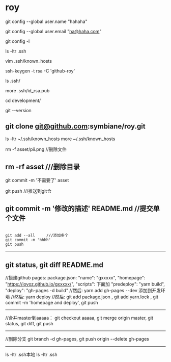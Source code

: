 # roy
git config --global user.name "hahaha"

git config --global user.email "ha@haha.com"

git config -l

ls -ltr .ssh

vim .ssh/known_hosts 

ssh-keygen -t rsa -C 'github-roy'

ls .ssh/

more .ssh/id_rsa.pub 

cd development/

git --version

git clone git@github.com:symbiane/roy.git
------------------------------

ls -ltr ~/.ssh/known_hosts
more ~/.ssh/known_hosts

rm -f asset/pii.png //删除文件

rm -rf asset    ///删除目录
------------------------------

git commit -m '不需要了' asset 

git push    ///推送到git仓

git commit -m '修改的描述' README.md     //提交单个文件
------------------------------

<code>
git add --all     ///添加多个
git commit -m 'hhhh'
git push 
</code>

------------------------------

git status, git diff README.md
------------------------------

//搭建github pages: 
package.json:
"name": "gxxxxx",
"homepage": "https://iovoz.github.io/gxxxxx/",
"scripts": 下面加
    "predeploy": "yarn build",
    "deploy": "gh-pages -d build"
//然后: yarn add gh-pages --dev 添加到开发环境
//然后: yarn deploy
//然后: git add package.json , git add yarn.lock , git commit -m 'homepage and deploy', git push

------------------------------
//合并master到aaaaa：
git checkout aaaaa, 
git merge origin master, 
git status, 
git diff, 
git push

------------------------------
//删除分支
git branch -d gh-pages,
git push origin --delete gh-pages

------------------------------



ls -ltr .ssh本地
ls -ltr .ssh
